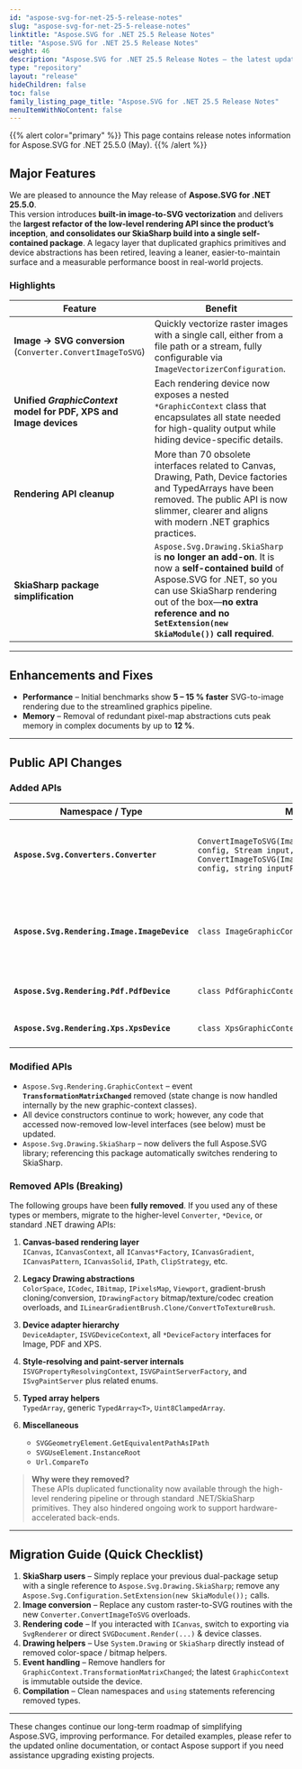 ```yaml
---
id: "aspose-svg-for-net-25-5-release-notes"
slug: "aspose-svg-for-net-25-5-release-notes"
linktitle: "Aspose.SVG for .NET 25.5 Release Notes"
title: "Aspose.SVG for .NET 25.5 Release Notes"
weight: 46
description: "Aspose.SVG for .NET 25.5 Release Notes – the latest updates and fixes."
type: "repository"
layout: "release"
hideChildren: false
toc: false
family_listing_page_title: "Aspose.SVG for .NET 25.5 Release Notes"
menuItemWithNoContent: false
---
```

{{% alert color="primary" %}}
This page contains release notes information for Aspose.SVG for .NET 25.5.0 (May).
{{% /alert %}}

## Major Features

We are pleased to announce the May release of **Aspose.SVG for .NET 25.5.0**.  
This version introduces **built-in image-to-SVG vectorization** and delivers the **largest refactor of the low-level rendering API since the product’s inception**, **and consolidates our SkiaSharp build into a single self-contained package**. A legacy layer that duplicated graphics primitives and device abstractions has been retired, leaving a leaner, easier-to-maintain surface and a measurable performance boost in real-world projects.

### Highlights

| Feature | Benefit |
|---------|---------|
| **Image → SVG conversion** (`Converter.ConvertImageToSVG`) | Quickly vectorize raster images with a single call, either from a file path or a stream, fully configurable via `ImageVectorizerConfiguration`. |
| **Unified *GraphicContext* model for PDF, XPS and Image devices** | Each rendering device now exposes a nested `*GraphicContext` class that encapsulates all state needed for high-quality output while hiding device-specific details. |
| **Rendering API cleanup** | More than 70 obsolete interfaces related to Canvas, Drawing, Path, Device factories and TypedArrays have been removed. The public API is now slimmer, clearer and aligns with modern .NET graphics practices. |
| **SkiaSharp package simplification** | `Aspose.Svg.Drawing.SkiaSharp` is **no longer an add-on**. It is now a **self-contained build** of Aspose.SVG for .NET, so you can use SkiaSharp rendering out of the box—**no extra reference and no `SetExtension(new SkiaModule())` call required**. |

---

## Enhancements and Fixes

- **Performance** – Initial benchmarks show **5 – 15 % faster** SVG-to-image rendering due to the streamlined graphics pipeline.  
- **Memory** – Removal of redundant pixel-map abstractions cuts peak memory in complex documents by up to **12 %**.  

---

## Public API Changes

### **Added APIs**

| Namespace / Type | Member | Description |
|------------------|--------|-------------|
| **`Aspose.Svg.Converters.Converter`** | `ConvertImageToSVG(ImageVectorizerConfiguration config, Stream input, string outputPath)`<br>`ConvertImageToSVG(ImageVectorizerConfiguration config, string inputPath, string outputPath)` | Converts a raster image to SVG using the supplied vectorizer settings. |
| **`Aspose.Svg.Rendering.Image.ImageDevice`** | `class ImageGraphicContext` | Encapsulates state (brushes, transforms, text metrics) for image rendering. |
| **`Aspose.Svg.Rendering.Pdf.PdfDevice`** | `class PdfGraphicContext` | Same purpose for PDF output. |
| **`Aspose.Svg.Rendering.Xps.XpsDevice`** | `class XpsGraphicContext` | Same purpose for XPS output. |

### **Modified APIs**

- `Aspose.Svg.Rendering.GraphicContext` – event **`TransformationMatrixChanged`** removed (state change is now handled internally by the new graphic-context classes).  
- All device constructors continue to work; however, any code that accessed now-removed low-level interfaces (see below) must be updated.
- `Aspose.Svg.Drawing.SkiaSharp` – now delivers the full Aspose.SVG library; referencing this package automatically switches rendering to SkiaSharp.

### **Removed APIs (Breaking)**

The following groups have been **fully removed**. If you used any of these types or members, migrate to the higher-level `Converter`, `*Device`, or standard .NET drawing APIs:

1. **Canvas-based rendering layer**  
   `ICanvas`, `ICanvasContext`, all `ICanvas*Factory`, `ICanvasGradient`, `ICanvasPattern`, `ICanvasSolid`, `IPath`, `ClipStrategy`, etc.

2. **Legacy Drawing abstractions**  
   `ColorSpace`, `ICodec`, `IBitmap`, `IPixelsMap`, `Viewport`, gradient-brush cloning/conversion, `IDrawingFactory` bitmap/texture/codec creation overloads, and `ILinearGradientBrush.Clone/ConvertToTextureBrush`.

3. **Device adapter hierarchy**  
   `DeviceAdapter`, `ISVGDeviceContext`, all `*DeviceFactory` interfaces for Image, PDF and XPS.

4. **Style-resolving and paint-server internals**  
   `ISVGPropertyResolvingContext`, `ISVGPaintServerFactory`, and `ISvgPaintServer` plus related enums.

5. **Typed array helpers**  
   `TypedArray`, generic `TypedArray<T>`, `Uint8ClampedArray`.

6. **Miscellaneous**  
   - `SVGGeometryElement.GetEquivalentPathAsIPath`  
   - `SVGUseElement.InstanceRoot`  
   - `Url.CompareTo`  

> **Why were they removed?**  
> These APIs duplicated functionality now available through the high-level rendering pipeline or through standard .NET/SkiaSharp primitives. They also hindered ongoing work to support hardware-accelerated back-ends.

---

## Migration Guide (Quick Checklist)


1. **SkiaSharp users** – Simply replace your previous dual-package setup with a single reference to `Aspose.Svg.Drawing.SkiaSharp`; remove any `Aspose.Svg.Configuration.SetExtension(new SkiaModule());` calls.  
2. **Image conversion** – Replace any custom raster-to-SVG routines with the new `Converter.ConvertImageToSVG` overloads.  
3. **Rendering code** – If you interacted with `ICanvas`, switch to exporting via `SvgRenderer` or direct `SVGDocument.Render(...)` & device classes.  
4. **Drawing helpers** – Use `System.Drawing` or `SkiaSharp` directly instead of removed color-space / bitmap helpers.  
5. **Event handling** – Remove handlers for `GraphicContext.TransformationMatrixChanged`; the latest `GraphicContext` is immutable outside the device.  
6. **Compilation** – Clean namespaces and `using` statements referencing removed types.

---

These changes continue our long-term roadmap of simplifying Aspose.SVG, improving performance.
For detailed examples, please refer to the updated online documentation, or contact Aspose support if you need assistance upgrading existing projects.




